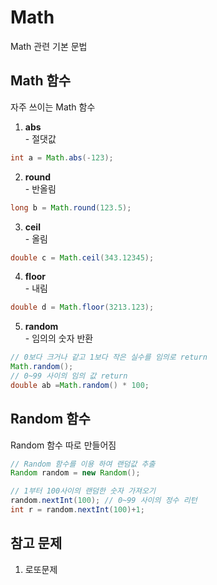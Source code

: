 # Math
Math 관련 기본 문법

## Math 함수
자주 쓰이는 Math 함수
1. __abs__
</br>- 절댓값
```java
int a = Math.abs(-123);
```

2. __round__
</br>- 반올림
```java
long b = Math.round(123.5);
```

3. __ceil__
</br>- 올림
```java
double c = Math.ceil(343.12345);
```

4. __floor__
</br>- 내림
```java
double d = Math.floor(3213.123);
```

5. __random__
</br>- 임의의 숫자 반환
```java
// 0보다 크거나 같고 1보다 작은 실수를 임의로 return
Math.random();
// 0~99 사이의 임의 값 return
double ab =Math.random() * 100;
```

## Random 함수
Random 함수 따로 만들어짐

```java
// Random 함수를 이용 하여 랜덤값 추출
Random random = new Random();

// 1부터 100사이의 랜덤한 숫자 가져오기
random.nextInt(100); // 0~99 사이의 정수 리턴
int r = random.nextInt(100)+1;
```

## 참고 문제
1. 로또문제
